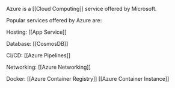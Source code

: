 Azure is a [[Cloud Computing]] service offered by Microsoft.

Popular services offered by Azure are:

Hosting:
[[App Service]]

Database:
[[CosmosDB]]

CI/CD:
[[Azure Pipelines]]

Networking:
[[Azure Networking]]

Docker:
[[Azure Container Registry]]
[[Azure Container Instance]]